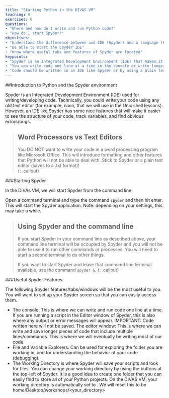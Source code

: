 ```yaml
---
title: "Starting Python in the DIVAS VM"
teaching: 0
exercises: 0
questions:
- "Where and how do I write and run Python code?"
- "How do I start Spyder?"
objectives:
- "Understand the difference between and IDE (Spyder) and a language (Python)"
- "Be able to start the Spyder IDE"
- "Know where useful tabs and features of Spyder are located"
keypoints:
- "Spyder is an Integrated Development Environment (IDE) that makes it easier to write and debug code"
- "You can write code one line at a time in the console or write longer scripts in the Editor window"
- "Code should be written in an IDE like Spyder or by using a plain text editor" 
---
```


##Introduction to Python and the Spyder environment

Spyder is an Integrated Development Environment (IDE) used for writing/developing code.  Technically, you could write your code 
using any old text editor (for example, nano, that we will use in the Unix shell lessons).  However, an IDE like Spyder has some nice features that will make it easier to see the structure of your code, track variables, and find obvious errors/bugs.

> ## Word Processors vs Text Editors
> You DO NOT want to write your code in a word processing program like Microsoft Office.  This will introduce formatting and
> other features that Python will not be able to deal with.  Stick to Spyder or a plain text editor (saves to a .txt format)!  
{: .callout}

###Starting Spyder

In the DIVAs VM, we will start Spyder from the command line.

Open a command terminal and type the command ```spyder``` and then hit enter.
This will start the Spyder application.  Note: depending on your settings, this may take a while.

> ## Using Spyder and the command line
> If you start Spyder in your command line as described above, your command line terminal will be occupied by Spyder and you 
> will not be able to use it to run other commands or processes.  You will need to start a second terminal to do other things.
> 
> If you want to start Spyder and leave that command line terminal available, use the command ```spyder &```.
{: .callout}

###Useful Spyder Features

The following Spyder features/tabs/windows will be the most useful to you.  You will want to set up your Spyder screen so that 
you can easily access them.

* The console: This is where we can write and run code one line at a time.  If you are running a script in the Editor window of 
Spyder, this is also where any output or error messages will appear.  IMPORTANT: Code written here will not be saved.
The editor window: This is where we can write and save longer pieces of code that include multiple lines/commands.  This is 
where we will eventually be writing most of our code.
* File and Variable Explorers: Can be used for exploring the folder you are working in, and for understanding the behavior of your 
code (debugging).
* The Working Directory is where Spyder will save your scripts and look for files.  You can change your working directory by 
using the buttons at the top-left of Spyder.  It is a good idea to create one folder that you can easily find to store all of 
your Python projects.   On the DIVAS VM, your working directory is automatically set to <Path>. We will reset this to be 
home/Desktop/workshops/<your_directory>



